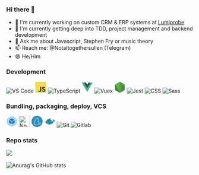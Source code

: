 ### Hi there 👋

- 🔭 I'm currently working on custom CRM & ERP systems at [Lumiprobe](https://www.lumiprobe.com/)
- 🌱 I'm currently getting deep into TDD, project management and backend development 
- 💬 Ask me about Javascript, Stephen Fry or music theory
- 📫 Reach me: @Notaltogethersullen (Telegram)
- 😄 He/Him

### Development
<div>
  <img src="https://code.visualstudio.com/assets/images/code-stable.png" alt="VS Code" width="30" height="30"/>
  <img src="https://github.com/devicons/devicon/blob/master/icons/javascript/javascript-original.svg" title="JavaScript" alt="JavaScript" width="30" height="30"/>
  <img src="https://upload.wikimedia.org/wikipedia/commons/thumb/4/4c/Typescript_logo_2020.svg/1200px-Typescript_logo_2020.svg.png" alt="TypeScript" width="30" height="30"/>
  <img src="https://github.com/devicons/devicon/blob/master/icons/vuejs/vuejs-original.svg" title="Vue" width="30" height="30"/>
  <img src="https://user-images.githubusercontent.com/7110136/29002857-9e802f08-7ab4-11e7-9c31-604b5d0d0c19.png" alt="Vuex" width="30" height="30"/>
  <img src="https://github.com/devicons/devicon/blob/master/icons/nodejs/nodejs-original.svg" title="NodeJS" alt="NodeJS" width="30" height="30"/>
  <img src="https://iconape.com/wp-content/png_logo_vector/jest-logo.png" alt="Jest" width="30" height="30"/>
  <img src="https://icon-library.com/images/css-xxl_10573.png" alt="CSS" width="30" height="30"/>
  <img src="https://sass-lang.com/assets/img/styleguide/seal-color-aef0354c.png" alt="Sass" width="30" height="30"/>
</div>

### Bundling, packaging, deploy, VCS
<div>
  <img src="https://github.com/devicons/devicon/blob/master/icons/webpack/webpack-original.svg" title="Webpack" width="30" height="30"/>
  <img src="https://github.com/npm/logos/blob/master/npm%20logo/npm-logo-red.svg" title="Npm" width="30" height="30">
  <img src="https://github.com/devicons/devicon/blob/master/icons/yarn/yarn-original.svg" title="Yarn" width="30" height="30"/>
  <img src="https://github.com/devicons/devicon/blob/master/icons/docker/docker-original.svg" title="Docker" width="30" height="30"/>
  <img src="https://www.vectorlogo.zone/logos/git-scm/git-scm-icon.svg" alt="Git" width="30" height="30"/>
  <img src="https://iconape.com/wp-content/files/im/370923/svg/370923.svg" alt="Gitlab" width="30" height="30">
</div>

### Repo stats
<div>
<img src="https://github-readme-stats.vercel.app/api/top-langs/?username=BruceAndyLee&layout=compact&hide_title=true&icon_color=79ff97&text_color=9f9f9f&bg_color=00000000"/>
</div>

![Anurag's GitHub stats](https://github-readme-stats.vercel.app/api?username=BruceAndyLee&show_icons=true&theme=radical)

